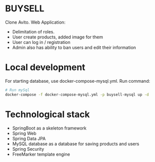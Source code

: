 # BUYSELL
Clone Avito. Web Application:
* Delimitation of roles.
* User create products, added image for them
* User can log in / registration
* Admin also has ability to ban users and edit their information

# Local development
For starting database, use docker-compose-mysql.yml. Run command:
```bash
# Run mySql
docker-compose -f docker-compose-mysql.yml -p buysell-mysql up -d    
```

# Technological stack
- SpringBoot as a skeleton framework
- Spring Web
- Spring Data JPA
- MySQL database as a database for saving products and users
- Spring Security
- FreeMarker template engine

[//]: <> (https://www.youtube.com/playlist?list=PLMN3dELi3-VdVo8NGOYqaOLC2alq6ZmSh)
